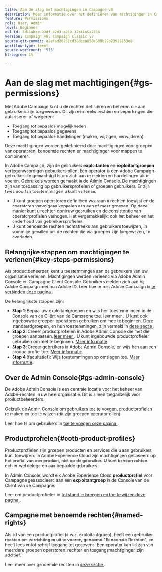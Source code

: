 ```yaml
---
title: Aan de slag met machtigingen in Campagne v8
description: Meer informatie over het definiëren van machtigingen in Campagne v8
feature: Permissions
role: User, Admin
level: Beginner
exl-id: 3d61abac-03df-42d3-a950-37e41a5a7756
version: Campaign v8, Campaign Classic v7
source-git-commit: a2efad26232cd380eea850a589b22b23928253e8
workflow-type: tm+mt
source-wordcount: '515'
ht-degree: 1%

---
```


# Aan de slag met machtigingen{#gs-permissions}

Met Adobe Campaign kunt u de rechten definiëren en beheren die aan gebruikers zijn toegewezen. Dit zijn een reeks rechten en beperkingen die autoriseren of weigeren:

* Toegang tot bepaalde mogelijkheden
* Toegang tot bepaalde gegevens
* Toegang tot bepaalde handelingen (maken, wijzigen, verwijderen)

Deze machtigingen worden gedefinieerd door machtigingen voor groepen van operatoren, benoemde rechten en machtigingen voor mappen te combineren.

In Adobe Campaign, zijn de gebruikers **exploitanten** en **exploitantgroepen** vertegenwoordigen gebruikersrollen. Een operator is een Adobe Campaign-gebruiker die gemachtigd is om zich aan te melden en handelingen uit te voeren. Gebruikers worden gemaakt in de Admin Console. De machtigingen zijn van toepassing op gebruikersprofielen of groepen gebruikers. Er zijn twee soorten toestemmingen u kunt verlenen:

* U kunt groepen operatoren definiëren waaraan u rechten toewijst en de operatoren vervolgens koppelen aan een of meer groepen. Op deze manier kunt u rechten opnieuw gebruiken en de consistentie van operatorprofielen verhogen. Het vergemakkelijkt ook het beheer en het onderhoud van gebruikersprofielen.
* U kunt benoemde rechten rechtstreeks aan gebruikers toewijzen, in sommige gevallen om de rechten die via groepen zijn toegewezen, te overladen.

## Belangrijke stappen om machtigingen te verlenen{#key-steps-permissions}

Als productbeheerder, kunt u toestemmingen aan de gebruikers van uw organisatie verlenen. Machtigingen worden verleend via Adobe Admin Console en Campagne Client Console. Gebruikers melden zich aan bij Adobe Campaign met hun Adobe ID. Leer hoe te met Adobe Campaign in [ te verbinden deze pagina ](connect.md).

De belangrijkste stappen zijn:

* **Stap 1**: Bepaal uw exploitantgroepen en wijs hen toestemmingen in de Console van de Cliënt van de Campagne toe. [ leer meer ](manage-permissions.md#create-product-profile).
U kunt ook ingebouwde groepen operatoren gebruiken om mee te beginnen. Deze standaardgroepen, en hun toestemmingen, zijn vermeld in [ deze sectie ](manage-permissions.md#ootb-productprofiles).
* **Stap 2**: Creeer productprofielen in Adobe Admin Console die met die groepen aanpassen. [ leer meer ](manage-permissions.md#create-product-profile).
U kunt ingebouwde productprofielen gebruiken om met te beginnen. [Meer informatie](manage-permissions.md#ootb-productprofiles).
* **Stap 3**: Creeer gebruikers in Adobe Admin Console, en wijs hen aan een productprofiel toe. [Meer informatie](manage-permissions.md#add-users).
* **Stap 4** (facultatief): Wijs toestemmingen op omslagen toe. [Meer informatie](manage-permissions.md#ootb-productprofiles).

## Over de Admin Console{#gs-admin-console}

De Adobe Admin Console is een centrale locatie voor het beheer van Adobe-rechten in uw hele organisatie. Dit is alleen toegankelijk voor productbeheerders.

Gebruik de Admin Console om gebruikers toe te voegen, productprofielen te maken en toe te wijzen (dit zijn groepen operatorrollen).

Leer hoe te om gebruikers in [ toe te voegen deze pagina ](manage-permissions.md#add-users).

## Productprofielen{#ootb-product-profiles}

Productprofielen zijn groepen producten en services die u aan gebruikers kunt toewijzen. In Adobe Experience Cloud zijn machtigingen gebaseerd op het profiel van een product, niet op de gebruiker. U kunt beheerrechten echter wel delegeren aan bepaalde gebruikers.

In Admin Console, wordt elk Adobe Experience Cloud **productprofiel** voor Campagne geassocieerd aan een **exploitantgroep** in de Console van de Cliënt van de Campagne.

Leer om productprofielen in [ tot stand te brengen en toe te wijzen deze pagina ](manage-permissions.md#create-a-product-profile).

## Campagne met benoemde rechten{#named-rights}

Als lid van een productprofiel (d.w.z. exploitantgroep), heeft een gebruiker rechten om verrichtingen uit te voeren, genoemd &quot;Benoemde Rechten&quot;, en heeft lees en/of schrijf toegang tot gegevens. Een operator kan lid zijn van meerdere groepen operatoren: rechten en toegangsmachtigingen zijn additief.

Leer meer over genoemde rechten in [ deze sectie ](manage-permissions.md#use-named-rights).
